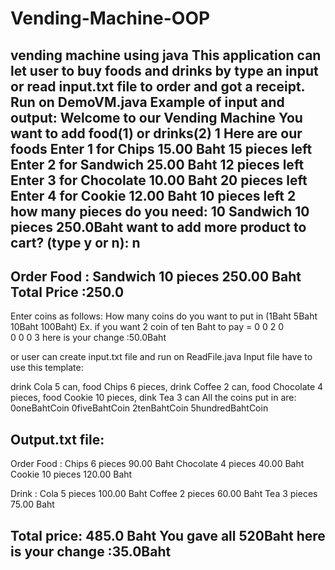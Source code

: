 # Vending-Machine-OOP
vending machine using java 
This application can let user to buy foods and drinks by type an input or read input.txt file to order and got a receipt.
Run on DemoVM.java
Example of input and output:
Welcome to our Vending Machine
You want to add food(1) or drinks(2)
1
Here are our foods
Enter 1 for Chips            15.00 Baht    15 pieces left 
Enter 2 for Sandwich         25.00 Baht    12 pieces left 
Enter 3 for Chocolate        10.00 Baht    20 pieces left 
Enter 4 for Cookie           12.00 Baht    10 pieces left 
2
how many pieces do you need: 
10
Sandwich  10 pieces  250.0Baht
want to add more product to cart? (type y or n): 
n
-------------------------------------------------
Order
Food :
Sandwich  10 pieces 250.00 Baht 
Total Price :250.0
-------------------------------------------------
 Enter coins as follows: 
 How many coins do you want to put in (1Baht 5Baht 10Baht 100Baht)
 Ex. if you want 2 coin of ten Baht to pay = 0 0 2 0  
0 0 0 3
here is your change :50.0Baht

or user can create input.txt file and run on ReadFile.java 
Input file have to use this template:

drink Cola 5 can,
food Chips 6 pieces,
drink Coffee 2 can,
food Chocolate 4 pieces,
food Cookie 10 pieces,
dink Tea 3 can
All the coins put in are:
0oneBahtCoin 0fiveBahtCoin 2tenBahtCoin 5hundredBahtCoin

Output.txt file: 
-------------------------------------------------
Order
Food :
Chips     6 pieces 90.00 Baht 
Chocolate 4 pieces 40.00 Baht 
Cookie    10 pieces 120.00 Baht 

Drink :
Cola      5 pieces 100.00 Baht 
Coffee    2 pieces 60.00 Baht 
Tea       3 pieces 75.00 Baht 

Total price: 485.0 Baht
You gave all 520Baht
here is your change :35.0Baht
-------------------------------------------------

